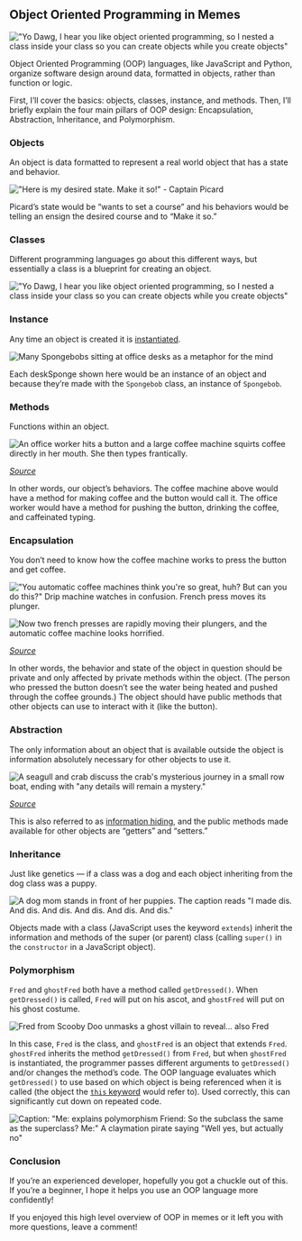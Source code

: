 ## Object Oriented Programming in Memes

!["Yo Dawg, I hear you like object oriented programming, so I nested a class inside your class so you can create objects while you create objects"](https://images.abbeyperini.com/OOP-memes/dawg.jpg)

Object Oriented Programming (OOP) languages, like JavaScript and Python, organize software design around data, formatted in objects, rather than function or logic.

First, I’ll cover the basics: objects, classes, instance, and methods. Then, I’ll briefly explain the four main pillars of OOP design: Encapsulation, Abstraction, Inheritance, and Polymorphism.

### Objects

An object is data formatted to represent a real world object that has a state and behavior.

!["Here is my desired state. Make it so!" - Captain Picard](https://images.abbeyperini.com/OOP-memes/picard.jpeg)

Picard’s state would be “wants to set a course” and his behaviors would be telling an ensign the desired course and to “Make it so.”

### Classes

Different programming languages go about this different ways, but essentially a class is a blueprint for creating an object.

!["Yo Dawg, I hear you like object oriented programming, so I nested a class inside your class so you can create objects while you create objects"](https://images.abbeyperini.com/OOP-memes/dawg.jpg)

### Instance

Any time an object is created it is [instantiated](https://www.crondose.com/2016/07/what-does-instantiation-mean/).

![Many Spongebobs sitting at office desks as a metaphor for the mind](https://images.abbeyperini.com/OOP-memes/sponge.jpeg)

Each deskSponge shown here would be an instance of an object and because they’re made with the `Spongebob` class, an instance of `Spongebob`.

### Methods

Functions within an object.

![An office worker hits a button and a large coffee machine squirts coffee directly in her mouth. She then types frantically.](https://images.abbeyperini.com/OOP-memes/coffee.gif)

*[Source](https://www.behance.net/qaisicle)*

In other words, our object’s behaviors. The coffee machine above would have a method for making coffee and the button would call it. The office worker would have a method for pushing the button, drinking the coffee, and caffeinated typing.

### Encapsulation

You don’t need to know how the coffee machine works to press the button and get coffee.

!["You automatic coffee machines think you're so great, huh? But can you do this?" Drip machine watches in confusion. French press moves its plunger.](https://images.abbeyperini.com/OOP-memes/french.gif)

![Now two french presses are rapidly moving their plungers, and the automatic coffee machine looks horrified.](https://images.abbeyperini.com/OOP-memes/frenchies.gif)

*[Source](https://lolnein.com/2019/10/29/coffeemachinevsfrenchpress/)*

In other words, the behavior and state of the object in question should be private and only affected by private methods within the object. (The person who pressed the button doesn’t see the water being heated and pushed through the coffee grounds.) The object should have public methods that other objects can use to interact with it (like the button).

### Abstraction

The only information about an object that is available outside the object is information absolutely necessary for other objects to use it.

![A seagull and crab discuss the crab's mysterious journey in a small row boat, ending with "any details will remain a mystery."](https://images.abbeyperini.com/OOP-memes/crab.png)

*[Source](http://www.poorlydrawnlines.com/comic/your-story/)*

This is also referred to as [information hiding](https://en.wikipedia.org/wiki/Encapsulation_(computer_programming)#An_information-hiding_mechanism), and the public methods made available for other objects are “getters” and “setters.”

### Inheritance

Just like genetics — if a class was a dog and each object inheriting from the dog class was a puppy.

![A dog mom stands in front of her puppies. The caption reads "I made dis. And dis. And dis. And dis. And dis. And dis."](https://images.abbeyperini.com/OOP-memes/made.jpg)

Objects made with a class (JavaScript uses the keyword `extends`) inherit the information and methods of the super (or parent) class (calling `super()` in the `constructor` in a JavaScript object).

### Polymorphism

`Fred` and `ghostFred` both have a method called `getDressed()`. When `getDressed()` is called, `Fred` will put on his ascot, and `ghostFred` will put on his ghost costume.

![Fred from Scooby Doo unmasks a ghost villain to reveal... also Fred](https://images.abbeyperini.com/OOP-memes/ghost.jpg)

In this case, `Fred` is the class, and `ghostFred` is an object that extends `Fred`. `ghostFred` inherits the method `getDressed()` from `Fred`, but when `ghostFred` is instantiated, the programmer passes different arguments to `getDressed()` and/or changes the method’s code. The OOP language evaluates which `getDressed()` to use based on which object is being referenced when it is called (the object the [`this` keyword](https://www.w3schools.com/js/js_this.asp) would refer to). Used correctly, this can significantly cut down on repeated code.

![Caption: "Me: explains polymorphism Friend: So the subclass the same as the superclass? Me:" A claymation pirate saying "Well yes, but actually no"](https://images.abbeyperini.com/OOP-memes/pirate.jpg)

### Conclusion

If you’re an experienced developer, hopefully you got a chuckle out of this. If you’re a beginner, I hope it helps you use an OOP language more confidently!

If you enjoyed this high level overview of OOP in memes or it left you with more questions, leave a comment!
